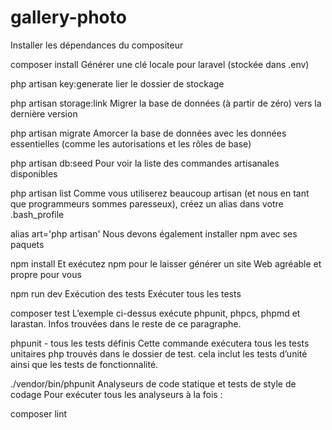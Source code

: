 # gallery-photo
 Installer les dépendances du compositeur

composer install
 Générer une clé locale pour laravel (stockée dans .env)

php artisan key:generate
 lier le dossier de stockage

php artisan storage:link
 Migrer la base de données (à partir de zéro) vers la dernière version

php artisan migrate
 Amorcer la base de données avec les données essentielles (comme les autorisations et les rôles de base)

php artisan db:seed
 Pour voir la liste des commandes artisanales disponibles

php artisan list
 Comme vous utiliserez beaucoup artisan (et nous en tant que programmeurs sommes paresseux), créez un alias dans votre .bash_profile

alias art='php artisan'
 Nous devons également installer npm avec ses paquets

npm install
 Et exécutez npm pour le laisser générer un site Web agréable et propre pour vous

npm run dev
 Exécution des tests
 Exécuter tous les tests

composer test
 L’exemple ci-dessus exécute phpunit, phpcs, phpmd et larastan. Infos trouvées dans le reste de ce paragraphe.

phpunit - tous les tests définis
Cette commande exécutera tous les tests unitaires php trouvés dans le dossier de test. cela inclut les tests d’unité ainsi que les tests de fonctionnalité.

./vendor/bin/phpunit
Analyseurs de code statique et tests de style de codage
Pour exécuter tous les analyseurs à la fois :

composer lint
